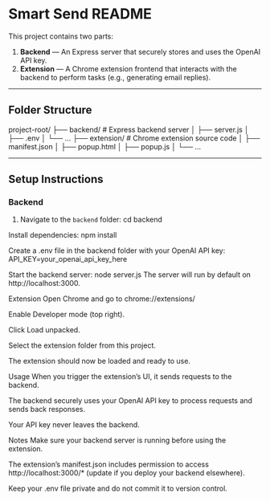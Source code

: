 # Smart Send README

This project contains two parts:

1. **Backend** — An Express server that securely stores and uses the OpenAI API key.
2. **Extension** — A Chrome extension frontend that interacts with the backend to perform tasks (e.g., generating email replies).

---

## Folder Structure

project-root/
├── backend/ # Express backend server
│ ├── server.js
│ ├── .env
│ └── ...
├── extension/ # Chrome extension source code
│ ├── manifest.json
│ ├── popup.html
│ ├── popup.js
│ └── ...

---

## Setup Instructions

### Backend

1. Navigate to the `backend` folder:
   cd backend

Install dependencies:
npm install

Create a .env file in the backend folder with your OpenAI API key:
API_KEY=your_openai_api_key_here

Start the backend server:
node server.js
The server will run by default on http://localhost:3000.

Extension
Open Chrome and go to chrome://extensions/

Enable Developer mode (top right).

Click Load unpacked.

Select the extension folder from this project.

The extension should now be loaded and ready to use.

Usage
When you trigger the extension’s UI, it sends requests to the backend.

The backend securely uses your OpenAI API key to process requests and sends back responses.

Your API key never leaves the backend.

Notes
Make sure your backend server is running before using the extension.

The extension’s manifest.json includes permission to access http://localhost:3000/* (update if you deploy your backend elsewhere).

Keep your .env file private and do not commit it to version control.